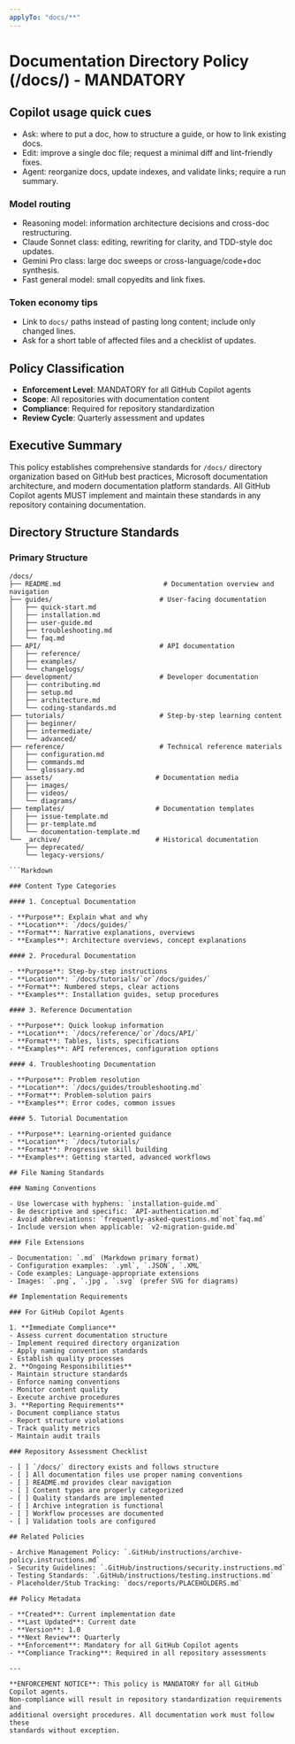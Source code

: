 ```yaml
---
applyTo: "docs/**"
---
```


# Documentation Directory Policy (/docs/) - MANDATORY

## Copilot usage quick cues

- Ask: where to put a doc, how to structure a guide, or how to link existing docs.
- Edit: improve a single doc file; request a minimal diff and lint-friendly fixes.
- Agent: reorganize docs, update indexes, and validate links; require a run summary.

### Model routing

- Reasoning model: information architecture decisions and cross-doc restructuring.
- Claude Sonnet class: editing, rewriting for clarity, and TDD-style doc updates.
- Gemini Pro class: large doc sweeps or cross-language/code+doc synthesis.
- Fast general model: small copyedits and link fixes.

### Token economy tips

- Link to `docs/` paths instead of pasting long content; include only changed lines.
- Ask for a short table of affected files and a checklist of updates.

## Policy Classification

- **Enforcement Level**: MANDATORY for all GitHub Copilot agents
- **Scope**: All repositories with documentation content
- **Compliance**: Required for repository standardization
- **Review Cycle**: Quarterly assessment and updates

## Executive Summary

This policy establishes comprehensive standards for `/docs/` directory organization based on GitHub
best practices, Microsoft documentation architecture, and modern documentation platform standards.
All GitHub Copilot agents MUST implement and maintain these standards in any repository containing
documentation.

## Directory Structure Standards

### Primary Structure

````text
/docs/
├── README.md                          # Documentation overview and navigation
├── guides/                           # User-facing documentation
│   ├── quick-start.md
│   ├── installation.md
│   ├── user-guide.md
│   ├── troubleshooting.md
│   └── faq.md
├── API/                              # API documentation
│   ├── reference/
│   ├── examples/
│   └── changelogs/
├── development/                      # Developer documentation
│   ├── contributing.md
│   ├── setup.md
│   ├── architecture.md
│   └── coding-standards.md
├── tutorials/                        # Step-by-step learning content
│   ├── beginner/
│   ├── intermediate/
│   └── advanced/
├── reference/                        # Technical reference materials
│   ├── configuration.md
│   ├── commands.md
│   └── glossary.md
├── assets/                          # Documentation media
│   ├── images/
│   ├── videos/
│   └── diagrams/
├── templates/                       # Documentation templates
│   ├── issue-template.md
│   ├── pr-template.md
│   └── documentation-template.md
└── _archive/                        # Historical documentation
    ├── deprecated/
    └── legacy-versions/

```Markdown

### Content Type Categories

#### 1. Conceptual Documentation

- **Purpose**: Explain what and why
- **Location**: `/docs/guides/`
- **Format**: Narrative explanations, overviews
- **Examples**: Architecture overviews, concept explanations

#### 2. Procedural Documentation

- **Purpose**: Step-by-step instructions
- **Location**: `/docs/tutorials/`or`/docs/guides/`
- **Format**: Numbered steps, clear actions
- **Examples**: Installation guides, setup procedures

#### 3. Reference Documentation

- **Purpose**: Quick lookup information
- **Location**: `/docs/reference/`or`/docs/API/`
- **Format**: Tables, lists, specifications
- **Examples**: API references, configuration options

#### 4. Troubleshooting Documentation

- **Purpose**: Problem resolution
- **Location**: `/docs/guides/troubleshooting.md`
- **Format**: Problem-solution pairs
- **Examples**: Error codes, common issues

#### 5. Tutorial Documentation

- **Purpose**: Learning-oriented guidance
- **Location**: `/docs/tutorials/`
- **Format**: Progressive skill building
- **Examples**: Getting started, advanced workflows

## File Naming Standards

### Naming Conventions

- Use lowercase with hyphens: `installation-guide.md`
- Be descriptive and specific: `API-authentication.md`
- Avoid abbreviations: `frequently-asked-questions.md`not`faq.md`
- Include version when applicable: `v2-migration-guide.md`

### File Extensions

- Documentation: `.md` (Markdown primary format)
- Configuration examples: `.yml`, `.JSON`, `.XML`
- Code examples: Language-appropriate extensions
- Images: `.png`, `.jpg`, `.svg` (prefer SVG for diagrams)

## Implementation Requirements

### For GitHub Copilot Agents

1. **Immediate Compliance**
- Assess current documentation structure
- Implement required directory organization
- Apply naming convention standards
- Establish quality processes
2. **Ongoing Responsibilities**
- Maintain structure standards
- Enforce naming conventions
- Monitor content quality
- Execute archive procedures
3. **Reporting Requirements**
- Document compliance status
- Report structure violations
- Track quality metrics
- Maintain audit trails

### Repository Assessment Checklist

- [ ] `/docs/` directory exists and follows structure
- [ ] All documentation files use proper naming conventions
- [ ] README.md provides clear navigation
- [ ] Content types are properly categorized
- [ ] Quality standards are implemented
- [ ] Archive integration is functional
- [ ] Workflow processes are documented
- [ ] Validation tools are configured

## Related Policies

- Archive Management Policy: `.GitHub/instructions/archive-policy.instructions.md`
- Security Guidelines: `.GitHub/instructions/security.instructions.md`
- Testing Standards: `.GitHub/instructions/testing.instructions.md`
- Placeholder/Stub Tracking: `docs/reports/PLACEHOLDERS.md`

## Policy Metadata

- **Created**: Current implementation date
- **Last Updated**: Current date
- **Version**: 1.0
- **Next Review**: Quarterly
- **Enforcement**: Mandatory for all GitHub Copilot agents
- **Compliance Tracking**: Required in all repository assessments

---

**ENFORCEMENT NOTICE**: This policy is MANDATORY for all GitHub Copilot agents.
Non-compliance will result in repository standardization requirements and
additional oversight procedures. All documentation work must follow these
standards without exception.
````

